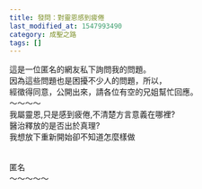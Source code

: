 ```yaml
---
title: 發問：對靈恩感到疲倦
last_modified_at: 1547993490
category: 成聖之路
tags: []
---
```


這是一位匿名的網友私下詢問我的問題。<br>因為這些問題也是困擾不少人的問題，所以，<br>經徵得同意，公開出來，請各位有空的兄姐幫忙回應。<br><!--more-->～～～～<br>我屬靈恩,只是感到疲倦,不清楚方言意義在哪裡?<br>醫治釋放的是否出於真理?<br>我想放下重新開始卻不知道怎麼樣做<br><br><br>匿名<br>～～～～～<br>
